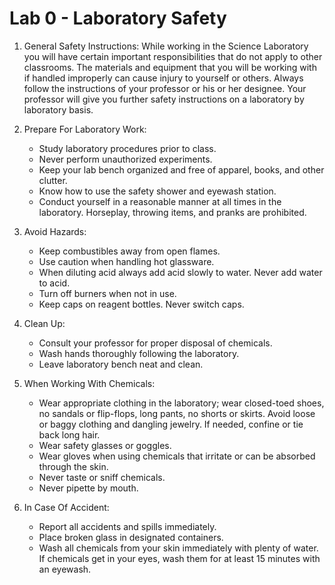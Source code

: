 # Lab 0 - Laboratory Safety

1. General Safety Instructions:
   While working in the Science Laboratory you will have certain important responsibilities that do not apply to other classrooms. The materials and equipment that you will be working with if handled improperly can cause injury to yourself or others. Always follow the instructions of your professor or his or her designee. Your professor will give you further safety instructions on a laboratory by laboratory basis.

2. Prepare For Laboratory Work:
   - Study laboratory procedures prior to class.
   - Never perform unauthorized experiments.
   - Keep your lab bench organized and free of apparel, books, and other clutter.
   - Know how to use the safety shower and eyewash station.
   - Conduct yourself in a reasonable manner at all times in the laboratory. Horseplay, throwing items, and pranks are prohibited.

3. Avoid Hazards:
   - Keep combustibles away from open flames.
   - Use caution when handling hot glassware.
   - When diluting acid always add acid slowly to water. Never add water to acid.
   - Turn off burners when not in use.
   - Keep caps on reagent bottles. Never switch caps.

4. Clean Up:
   - Consult your professor for proper disposal of chemicals.
   - Wash hands thoroughly following the laboratory.
   - Leave laboratory bench neat and clean.

5. When Working With Chemicals:
   - Wear appropriate clothing in the laboratory; wear closed-toed shoes, no sandals or flip-flops, long pants, no shorts or skirts. Avoid loose or baggy clothing and dangling jewelry. If needed, confine or tie back long hair.
   - Wear safety glasses or goggles.
   - Wear gloves when using chemicals that irritate or can be absorbed through the skin.
   - Never taste or sniff chemicals.
   - Never pipette by mouth.

6. In Case Of Accident:
   - Report all accidents and spills immediately.
   - Place broken glass in designated containers.
   - Wash all chemicals from your skin immediately with plenty of water. If chemicals get in your eyes, wash them for at least 15 minutes with an eyewash.
